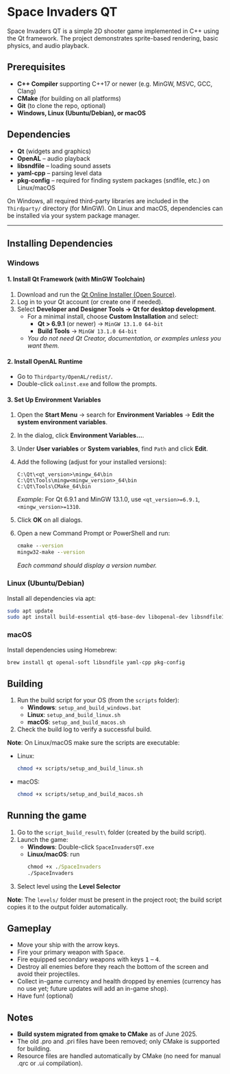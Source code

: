 # Space Invaders QT

Space Invaders QT is a simple 2D shooter game implemented in C++ using the Qt framework. The project demonstrates sprite-based rendering, basic physics, and audio playback.

## Prerequisites

- **C++ Compiler** supporting C++17 or newer (e.g. MinGW, MSVC, GCC, Clang)
- **CMake** (for building on all platforms)
- **Git** (to clone the repo, optional)
- **Windows, Linux (Ubuntu/Debian), or macOS**

## Dependencies

- **Qt** (widgets and graphics)
- **OpenAL** – audio playback
- **libsndfile** – loading sound assets
- **yaml-cpp** – parsing level data
- **pkg-config** – required for finding system packages (sndfile, etc.) on Linux/macOS

On Windows, all required third-party libraries are included in the `Thirdparty/` directory (for MinGW). On Linux and macOS, dependencies can be installed via your system package manager.

---

## Installing Dependencies

### Windows

#### 1. Install Qt Framework (with MinGW Toolchain)

1. Download and run the [Qt Online Installer (Open Source)](https://www.qt.io/download-qt-installer).
2. Log in to your Qt account (or create one if needed).
3. Select **Developer and Designer Tools → Qt for desktop development**.
    - For a minimal install, choose **Custom Installation** and select:
        - **Qt > 6.9.1** (or newer) → `MinGW 13.1.0 64-bit`
        - **Build Tools** → `MinGW 13.1.0 64-bit`
    - *You do not need Qt Creator, documentation, or examples unless you want them.*

#### 2. Install OpenAL Runtime

- Go to `Thirdparty/OpenAL/redist/`.
- Double-click `oalinst.exe` and follow the prompts.

#### 3. Set Up Environment Variables

1. Open the **Start Menu** → search for **Environment Variables** → **Edit the system environment variables**.
2. In the dialog, click **Environment Variables…**.
3. Under **User variables** or **System variables**, find `Path` and click **Edit**.
4. Add the following (adjust for your installed versions):

    ```
    C:\Qt\<qt_version>\mingw_64\bin
    C:\Qt\Tools\mingw<mingw_version>_64\bin
    C:\Qt\Tools\CMake_64\bin
    ```

    *Example:* For Qt 6.9.1 and MinGW 13.1.0, use `<qt_version>=6.9.1`, `<mingw_version>=1310`.

5. Click **OK** on all dialogs.
6. Open a new Command Prompt or PowerShell and run:

    ```cmd
    cmake --version
    mingw32-make --version
    ```

    *Each command should display a version number.*

### Linux (Ubuntu/Debian)

Install all dependencies via apt:
```bash
sudo apt update
sudo apt install build-essential qt6-base-dev libopenal-dev libsndfile1-dev libyaml-cpp-dev pkg-config
```

### macOS
Install dependencies using Homebrew:
```bash
brew install qt openal-soft libsndfile yaml-cpp pkg-config
```

## Building

1. Run the build script for your OS (from the ```scripts``` folder):
    - **Windows**: ```setup_and_build_windows.bat```
    - **Linux**: ```setup_and_build_linux.sh```
    - **macOS**: ```setup_and_build_macos.sh```
2. Check the build log to verify a successful build.

**Note**: On Linux/macOS make sure the scripts are executable:

- Linux:
    ```bash
    chmod +x scripts/setup_and_build_linux.sh
    ```
- macOS:
    ```bash
    chmod +x scripts/setup_and_build_macos.sh
    ```

## Running the game

1. Go to the `script_build_result\` folder (created by the build script).
2. Launch the game:
    - **Windows**: Double-click `SpaceInvadersQT.exe`
    - **Linux/macOS**: run 
        ```cmd
        chmod +x ./SpaceInvaders
        ./SpaceInvaders
         ```
3. Select level using the **Level Selector**

**Note**: The ```levels/``` folder must be present in the project root; the build script copies it to the output folder automatically.

## Gameplay

- Move your ship with the arrow keys.
- Fire your primary weapon with <kbd>Space</kbd>.
- Fire equipped secondary weapons with keys <kbd>1</kbd> – <kbd>4</kbd>.
- Destroy all enemies before they reach the bottom of the screen and avoid their projectiles.
- Collect in-game currency and health dropped by enemies (currency has no use yet; future updates will add an in-game shop).
- Have fun! (optional)

## Notes
- **Build system migrated from qmake to CMake** as of June 2025.
- The old .pro and .pri files have been removed; only CMake is supported for building.
- Resource files are handled automatically by CMake (no need for manual .qrc or .ui compilation).
